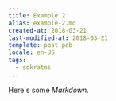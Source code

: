 ```yaml
---
title: Example 2
alias: example-2.md
created-at: 2018-03-21
last-modified-at: 2018-03-21
template: post.peb
locale: en-US
tags:
  - sokrates
...
```


Here's some *Markdown*.
